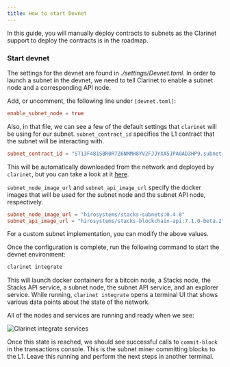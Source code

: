 ```yaml
---
title: How to start Devnet
---
```


In this guide, you will manually deploy contracts to subnets as the Clarinet support to deploy the contracts is in the roadmap.

### Start devnet

The settings for the devnet are found in _./settings/Devnet.toml_. In order to launch a subnet in the devnet, we need to tell Clarinet to enable a subnet node and a corresponding API node.

Add, or uncomment, the following line under `[devnet.toml]`:

```toml
enable_subnet_node = true
```

Also, in that file, we can see a few of the default settings that `clarinet` will be using for our subnet. `subnet_contract_id` specifies the L1 contract that the subnet will be interacting with. 

```toml
subnet_contract_id = "ST13F481SBR0R7Z6NMMH8YV2FJJYXA5JPA0AD3HP9.subnet-v1-1"
```
This will be automatically downloaded from the network and deployed by `clarinet`, but you can take a look at it [here](https://explorer.hiro.so/txid/0x928db807c802078153009524e8f7f062ba45371e72a763ce60ed04a70aaefddc?chain=testnet).


`subnet_node_image_url` and `subnet_api_image_url` specify the docker images that will be used for the subnet node and the subnet API node, respectively.

```toml
subnet_node_image_url = "hirosystems/stacks-subnets:0.4.0"
subnet_api_image_url = "hirosystems/stacks-blockchain-api:7.1.0-beta.2"
```

For a custom subnet implementation, you can modify the above values.

Once the configuration is complete, run the following command to start the devnet environment:

```sh
clarinet integrate
```

This will launch docker containers for a bitcoin node, a Stacks node, the Stacks API service, a subnet node, the subnet API service, and an explorer service. While running, `clarinet integrate` opens a terminal UI that shows various data points about the state of the network.

All of the nodes and services are running and ready when we see:

![Clarinet integrate services](images/subnet-devnet.png)

Once this state is reached, we should see successful calls to `commit-block` in the transactions console. This is the subnet miner committing blocks to the L1. Leave this running and perform the next steps in another terminal.
